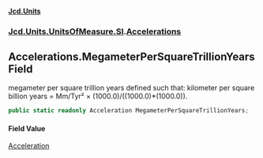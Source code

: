 #### [Jcd.Units](index 'index')
### [Jcd.Units.UnitsOfMeasure.SI](Jcd.Units.UnitsOfMeasure.SI 'Jcd.Units.UnitsOfMeasure.SI').[Accelerations](Accelerations 'Jcd.Units.UnitsOfMeasure.SI.Accelerations')

## Accelerations.MegameterPerSquareTrillionYears Field

megameter per square trillion years defined such that: kilometer per square billion years = Mm/Tyr² ×
(1000.0)/((1000.0)*(1000.0)).

```csharp
public static readonly Acceleration MegameterPerSquareTrillionYears;
```

#### Field Value
[Acceleration](Acceleration 'Jcd.Units.UnitTypes.Acceleration')